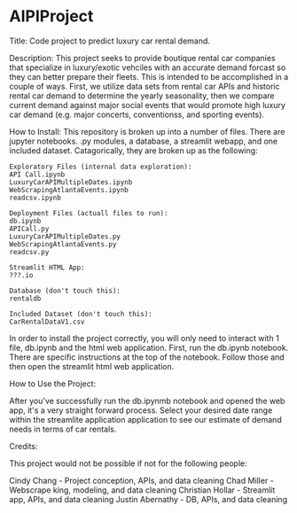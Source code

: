 # AIPIProject
 Title:
 Code project to predict luxury car rental demand. 

 Description:
 This project seeks to provide boutique rental car companies that specialize in luxury/exotic vehciles with an accurate demand forcast so they can better prepare their fleets. This is intended to be accomplished in a couple of ways. First, we utilize data sets from rental car APIs and historic rental car demand to determine the yearly seasonality, then we compare current demand against major social events that would promote high luxury car demand (e.g. major concerts, conventionss, and sporting events).

 How to Install:
 This repository is broken up into a number of files. There are jupyter notebooks. .py modules, a database, a streamlit webapp, and one included dataset. Catagorically, they are broken up as the following:

    Exploratory Files (internal data exploration):
    API Call.ipynb
    LuxuryCarAPIMultipleDates.ipynb
    WebScrapingAtlantaEvents.ipynb
    readcsv.ipynb

    Deployment Files (actuall files to run):
    db.ipynb
    APICall.py
    LuxuryCarAPIMultipleDates.py
    WebScrapingAtlantaEvents.py
    readcsv.py

    Streamlit HTML App:
    ???.io

    Database (don't touch this):
    rentaldb

    Included Dataset (don't touch this):
    CarRentalDataV1.csv

In order to install the project correctly, you will only need to interact with 1 file, db.ipynb and the html web application. First, run the db.ipynb notebook. There are specific instructions at the top of the notebook. Follow those and then open the streamlit html web application. 

How to Use the Project:

After you've successfully run the db.ipynmb notebook and opened the web app, it's a very straight forward process. Select your desired date range within the streamlite application application to see our estimate of demand needs in terms of car rentals.

Credits:

This project would not be possible if not for the following people:

Cindy Chang - Project conception, APIs, and data cleaning
Chad Miller - Webscrape king, modeling, and data cleaning
Christian Hollar - Streamlit app, APIs, and data cleaning
Justin Abernathy - DB, APIs, and data cleaning
 

